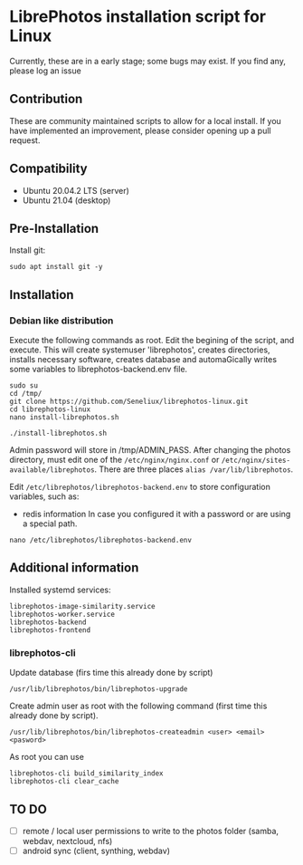 # LibrePhotos installation script for Linux

Currently, these are in a early stage; some bugs may exist. If you find any, please log an issue

## Contribution
These are community maintained scripts to allow for a local install. If you have implemented an improvement, please consider opening up a pull request.

## Compatibility
- Ubuntu 20.04.2 LTS (server)
- Ubuntu 21.04 (desktop)

## Pre-Installation

Install git:
~~~
sudo apt install git -y
~~~

## Installation

### Debian like distribution

Execute the following commands as root. Edit the begining of the script, and execute. This will create systemuser 'librephotos', creates directories, installs necessary software, creates database and automaGically writes some variables to librephotos-backend.env file.
~~~
sudo su
cd /tmp/
git clone https://github.com/Seneliux/librephotos-linux.git
cd librephotos-linux
nano install-librephotos.sh
~~~
~~~
./install-librephotos.sh
~~~
Admin password will store in /tmp/ADMIN_PASS. 
After changing the photos directory, must edit one of the `/etc/nginx/nginx.conf` or `/etc/nginx/sites-available/librephotos`. There are three places `alias /var/lib/librephotos`.

Edit `/etc/librephotos/librephotos-backend.env` to store configuration variables, such as:

 - redis information
In case you configured it with a password or are using a special path.

~~~
nano /etc/librephotos/librephotos-backend.env
~~~

## Additional information

Installed systemd services:
~~~
librephotos-image-similarity.service
librephotos-worker.service
librephotos-backend
librephotos-frontend
~~~

### librephotos-cli

Update database (firs time this already done by script)
~~~
/usr/lib/librephotos/bin/librephotos-upgrade
~~~
Create admin user as root with the following command (first time this already done by script).
~~~
/usr/lib/librephotos/bin/librephotos-createadmin <user> <email> <pasword>
~~~
As root you can use
~~~
librephotos-cli build_similarity_index
librephotos-cli clear_cache
~~~
## TO DO
- [ ] remote / local user permissions to write to the photos folder (samba, webdav, nextcloud, nfs)
- [ ] android sync (client, synthing, webdav) 
